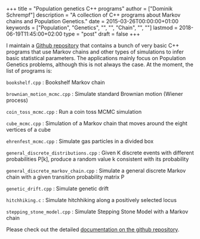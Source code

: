 +++
title = "Population genetics C++ programs"
author = ["Dominik Schrempf"]
description = "A collection of C++ programs about Markov chains and Population Genetics."
date = 2015-03-26T00:00:00+01:00
keywords = ["Population", "Genetics", "", "", "Chain", "", ""]
lastmod = 2018-06-19T11:45:00+02:00
type = "post"
draft = false
+++

I maintain a [Github repository](https://github.com/fazky/popgen-cpp-programs) that contains a bunch of very basic C++ programs
that use Markov chains and other types of simulations to infer basic statistical
parameters. The applications mainly focus on Population Genetics problems,
although this is not always the case. At the moment, the list of programs is:

`bookshelf.cpp`
: Bookshelf Markov chain

`brownian_motion_mcmc.cpp`
: Simulate standard Brownian motion
    (Wiener process)

`coin_toss_mcmc.cpp`
: Run a coin toss MCMC simulation

`cube_mcmc.cpp`
: Simulation of a Markov chain that moves around the
    eight vertices of a cube

`ehrenfest_mcmc.cpp`
: Simulate gas particles in a divided box

`general_discrete_distributions.cpp`
: Given K discrete events with
    different probabilities P[k], produce a random value k consistent
    with its probability

`general_discrete_markov_chain.cpp`
: Simulate a general discrete
    Markov chain with a given transition probability matrix P

`genetic_drift.cpp`
: Simulate genetic drift

`hitchhiking.c`
: Simulate hitchhiking along a positively selected locus

`stepping_stone_model.cpp`
: Simulate Stepping Stone Model with a
    Markov chain

Please check out the detailed [documentation on the github repository](https://github.com/fazky/popgen-cpp-programs/tree/master/doc/html).
